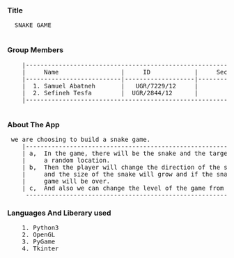 ### Title
  <pre>
  SNAKE GAME
   </pre>
### Group Members

<pre>
	|------------------------------------------------------------|
	|     Name                 |     ID            |     Section |
	|--------------------------|-------------------|-------------|
	|  1. Samuel Abatneh       |   UGR/7229/12     |         1   |
	|  2. Sefineh Tesfa        |  UGR/2844/12      |         1   |
	|------------------------------------------------------------|

</pre>

### About The App
<pre>
 we are choosing to build a snake game. 
    |-----------------------------------------------------------------------------------------|
    | a,  In the game, there will be the snake and the target. the target will be located at  |
    |     a random location.                                                                  |
    | b,  Then the player will change the direction of the snake towards the target.          |
    |     and the size of the snake will grow and if the snake touches his body the           |
    |     game will be over.                                                                  |
    | c,  And also we can change the level of the game from easy to medium and to hard.       |
     -----------------------------------------------------------------------------------------|
</pre>

 
### Languages And Liberary used

<pre>
	1. Python3
	2. OpenGL
	3. PyGame
  	4. Tkinter
</pre>

